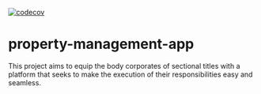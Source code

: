 [![codecov](https://codecov.io/github/danishx99/property-management-app/branch/testing/graph/badge.svg?token=JUAHB2EAP1)](https://codecov.io/github/danishx99/property-management-app)

# property-management-app
This project aims to equip the body corporates of sectional titles with a platform that seeks to make the execution of their responsibilities easy and seamless. 
